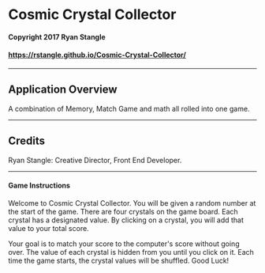 # Cosmic Crystal Collector

#### Copyright 2017 Ryan Stangle
#### https://rstangle.github.io/Cosmic-Crystal-Collector/


-----------------------------------------


## Application Overview
A combination of Memory, Match Game and math all rolled into one game. 

-----------------------------------------


## Credits
Ryan Stangle: Creative Director, Front End Developer.


-----------------------------------------


#### Game Instructions
Welcome to Cosmic Crystal Collector.
You will be given a random number at the start of the game. There are four crystals on the game board. Each crystal has a designated value. By clicking on a crystal, you will add that value to your total score.

Your goal is to match your score to the computer's score without going over. The value of each crystal is hidden from you until you click on it. Each time the game starts, the crystal values will be shuffled. Good Luck!
